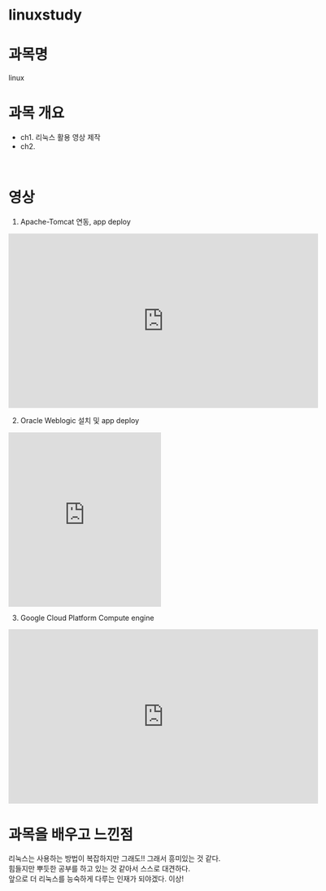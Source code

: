 # linuxstudy
# 과목명 
linux
<br>

# 과목 개요
 - ch1. 리눅스 활용 영상 제작
 - ch2.
<br>

# 영상
1. Apache-Tomcat 연동, app deploy
<iframe width="609" height="342.5" src="https://www.youtube.com/embed/JN3l3OD179M" title="YouTube video player" frameborder="0" allow="accelerometer; autoplay; clipboard-write; encrypted-media; gyroscope; picture-in-picture" allowfullscreen></iframe>
<br>



2. Oracle Weblogic 설치 및 app deploy
<iframe width="=609" height="342.5" src="https://www.youtube.com/embed/LR9ORdsUheg" title="YouTube video player" frameborder="0" allow="accelerometer; autoplay; clipboard-write; encrypted-media; gyroscope; picture-in-picture" allowfullscreen></iframe>
<br>

3. Google Cloud Platform Compute engine
<iframe width="609" height="342.5" src="https://www.youtube.com/embed/iITVeBnIQnU" title="YouTube video player" frameborder="0" allow="accelerometer; autoplay; clipboard-write; encrypted-media; gyroscope; picture-in-picture" allowfullscreen></iframe>
<br>

# 과목을 배우고 느낀점
리눅스는 사용하는 방법이 복잡하지만 그래도!! 그래서 흥미있는 것 같다. <br>
힘들지만 뿌듯한 공부를 하고 있는 것 같아서 스스로 대견하다.<br> 
앞으로 더 리눅스를 능숙하게 다루는 인재가 되야겠다. 이상!

